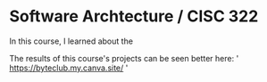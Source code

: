 # Software Archtecture / CISC 322
In this course, I learned about the 

The results of this course's projects can be seen better here: 
' https://byteclub.my.canva.site/ '
